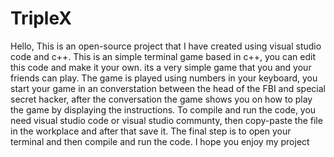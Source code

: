 # TripleX
Hello, This is an open-source project that I have created using visual studio code and c++. This is an simple terminal game based in c++, you 
can edit this code and make it your own. its a very simple game that you and your friends can play. The game is played using numbers in your keyboard, 
you start your game in an converstation between the head of the FBI and special secret hacker, after the conversation the game shows you on how to play
the game by displaying the instructions. To compile and run the code, you need visual studio code or visual studio communty, then copy-paste the file in the workplace and after that save it. The final step is to open your terminal and then compile and run the code. I hope you enjoy my project
